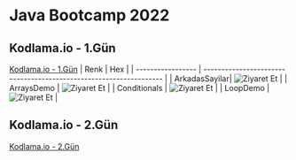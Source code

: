 # Java Bootcamp 2022

## Kodlama.io - 1.Gün

[Kodlama.io - 1.Gün](https://github.com/epbalaban01/Java-Bootcamp/tree/main/Kodlama.io%20-%201.Gün)
| Renk             | Hex                                                                |
| ----------------- | ------------------------------------------------------------------ |
| ArkadasSayilar| ![Ziyaret Et](https://github.com/epbalaban01/Java-Bootcamp/tree/main/Kodlama.io%20-%201.G%C3%BCn/ArkadasSayilar) |
| ArraysDemo | ![Ziyaret Et](https://github.com/epbalaban01/Java-Bootcamp/tree/main/Kodlama.io%20-%201.G%C3%BCn/ArraysDemo) |
| Conditionals | ![Ziyaret Et](https://github.com/epbalaban01/Java-Bootcamp/tree/main/Kodlama.io%20-%201.G%C3%BCn/Conditionals) |
| LoopDemo | ![Ziyaret Et](https://github.com/epbalaban01/Java-Bootcamp/tree/main/Kodlama.io%20-%201.G%C3%BCn/LoopDemo) | 

## Kodlama.io - 2.Gün
[Kodlama.io - 2.Gün](https://github.com/epbalaban01/Java-Bootcamp/tree/main/Kodlama.io%20-%202.Gün)
